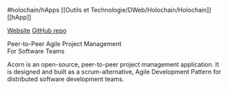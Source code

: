 #holochain/hApps 
[[Outils et Technologie/DWeb/Holochain/Holochain]]
[[hApp]]

[Website](https://acorn.software)
[GitHub repo](https://github.com/lightningrodlabs/acorn)

Peer-to-Peer Agile  Project Management  
For Software Teams

Acorn is an open-source, peer-to-peer project management application. It is designed and built as a scrum-alternative, Agile Development Pattern for distributed software development teams.